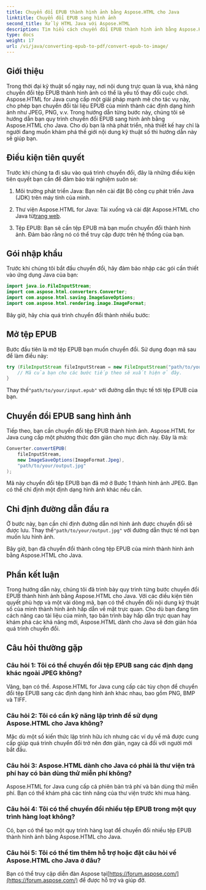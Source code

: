 ```yaml
---
title: Chuyển đổi EPUB thành hình ảnh bằng Aspose.HTML cho Java
linktitle: Chuyển đổi EPUB sang hình ảnh
second_title: Xử lý HTML Java với Aspose.HTML
description: Tìm hiểu cách chuyển đổi EPUB thành hình ảnh bằng Aspose.HTML cho Java. Chuyển đổi nội dung kỹ thuật số của bạn một cách dễ dàng. Hướng dẫn từng bước bao gồm.
type: docs
weight: 17
url: /vi/java/converting-epub-to-pdf/convert-epub-to-image/
---
```


## Giới thiệu

Trong thời đại kỹ thuật số ngày nay, nơi nội dung trực quan là vua, khả năng chuyển đổi tệp EPUB thành hình ảnh có thể là yếu tố thay đổi cuộc chơi. Aspose.HTML for Java cung cấp một giải pháp mạnh mẽ cho tác vụ này, cho phép bạn chuyển đổi tài liệu EPUB của mình thành các định dạng hình ảnh như JPEG, PNG, v.v. Trong hướng dẫn từng bước này, chúng tôi sẽ hướng dẫn bạn quy trình chuyển đổi EPUB sang hình ảnh bằng Aspose.HTML cho Java. Cho dù bạn là nhà phát triển, nhà thiết kế hay chỉ là người đang muốn khám phá thế giới nội dung kỹ thuật số thì hướng dẫn này sẽ giúp bạn.

## Điều kiện tiên quyết

Trước khi chúng ta đi sâu vào quá trình chuyển đổi, đây là những điều kiện tiên quyết bạn cần để đảm bảo trải nghiệm suôn sẻ:

1. Môi trường phát triển Java: Bạn nên cài đặt Bộ công cụ phát triển Java (JDK) trên máy tính của mình.

2.  Thư viện Aspose.HTML for Java: Tải xuống và cài đặt Aspose.HTML cho Java từ[trang web](https://releases.aspose.com/html/java/).

3. Tệp EPUB: Bạn sẽ cần tệp EPUB mà bạn muốn chuyển đổi thành hình ảnh. Đảm bảo rằng nó có thể truy cập được trên hệ thống của bạn.

## Gói nhập khẩu

Trước khi chúng tôi bắt đầu chuyển đổi, hãy đảm bảo nhập các gói cần thiết vào ứng dụng Java của bạn:

```java
import java.io.FileInputStream;
import com.aspose.html.converters.Converter;
import com.aspose.html.saving.ImageSaveOptions;
import com.aspose.html.rendering.image.ImageFormat;
```

Bây giờ, hãy chia quá trình chuyển đổi thành nhiều bước:

## Mở tệp EPUB

Bước đầu tiên là mở tệp EPUB bạn muốn chuyển đổi. Sử dụng đoạn mã sau để làm điều này:

```java
try (FileInputStream fileInputStream = new FileInputStream("path/to/your/input.epub")) {
    // Mã của bạn cho các bước tiếp theo sẽ xuất hiện ở đây.
}
```

 Thay thế`"path/to/your/input.epub"` với đường dẫn thực tế tới tệp EPUB của bạn.

## Chuyển đổi EPUB sang hình ảnh

Tiếp theo, bạn cần chuyển đổi tệp EPUB thành hình ảnh. Aspose.HTML for Java cung cấp một phương thức đơn giản cho mục đích này. Đây là mã:

```java
Converter.convertEPUB(
    fileInputStream,
    new ImageSaveOptions(ImageFormat.Jpeg),
    "path/to/your/output.jpg"
);
```

Mã này chuyển đổi tệp EPUB bạn đã mở ở Bước 1 thành hình ảnh JPEG. Bạn có thể chỉ định một định dạng hình ảnh khác nếu cần.

## Chỉ định đường dẫn đầu ra

Ở bước này, bạn cần chỉ định đường dẫn nơi hình ảnh được chuyển đổi sẽ được lưu. Thay thế`"path/to/your/output.jpg"` với đường dẫn thực tế nơi bạn muốn lưu hình ảnh.

Bây giờ, bạn đã chuyển đổi thành công tệp EPUB của mình thành hình ảnh bằng Aspose.HTML cho Java.

## Phần kết luận

Trong hướng dẫn này, chúng tôi đã trình bày quy trình từng bước chuyển đổi EPUB thành hình ảnh bằng Aspose.HTML cho Java. Với các điều kiện tiên quyết phù hợp và một vài dòng mã, bạn có thể chuyển đổi nội dung kỹ thuật số của mình thành hình ảnh hấp dẫn về mặt trực quan. Cho dù bạn đang tìm cách nâng cao tài liệu của mình, tạo bản trình bày hấp dẫn trực quan hay khám phá các khả năng mới, Aspose.HTML dành cho Java sẽ đơn giản hóa quá trình chuyển đổi.

## Câu hỏi thường gặp

### Câu hỏi 1: Tôi có thể chuyển đổi tệp EPUB sang các định dạng khác ngoài JPEG không?
Vâng, bạn có thể. Aspose.HTML for Java cung cấp các tùy chọn để chuyển đổi tệp EPUB sang các định dạng hình ảnh khác nhau, bao gồm PNG, BMP và TIFF.

### Câu hỏi 2: Tôi có cần kỹ năng lập trình để sử dụng Aspose.HTML cho Java không?
Mặc dù một số kiến thức lập trình hữu ích nhưng các ví dụ về mã được cung cấp giúp quá trình chuyển đổi trở nên đơn giản, ngay cả đối với người mới bắt đầu.

### Câu hỏi 3: Aspose.HTML dành cho Java có phải là thư viện trả phí hay có bản dùng thử miễn phí không?
Aspose.HTML for Java cung cấp cả phiên bản trả phí và bản dùng thử miễn phí. Bạn có thể khám phá các tính năng của thư viện trước khi mua hàng.

### Câu hỏi 4: Tôi có thể chuyển đổi nhiều tệp EPUB trong một quy trình hàng loạt không?
Có, bạn có thể tạo một quy trình hàng loạt để chuyển đổi nhiều tệp EPUB thành hình ảnh bằng Aspose.HTML cho Java.

### Câu hỏi 5: Tôi có thể tìm thêm hỗ trợ hoặc đặt câu hỏi về Aspose.HTML cho Java ở đâu?
 Bạn có thể truy cập diễn đàn Aspose tại[https://forum.aspose.com/](https://forum.aspose.com/) để được hỗ trợ và giúp đỡ.